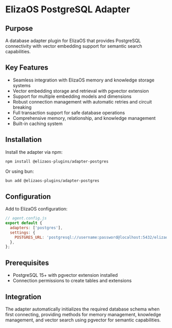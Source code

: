 # ElizaOS PostgreSQL Adapter

## Purpose

A database adapter plugin for ElizaOS that provides PostgreSQL connectivity with vector embedding support for semantic search capabilities.

## Key Features

- Seamless integration with ElizaOS memory and knowledge storage systems
- Vector embedding storage and retrieval with pgvector extension
- Support for multiple embedding models and dimensions
- Robust connection management with automatic retries and circuit breaking
- Full transaction support for safe database operations
- Comprehensive memory, relationship, and knowledge management
- Built-in caching system

## Installation

Install the adapter via npm:

```bash
npm install @elizaos-plugins/adapter-postgres
```

Or using bun:

```bash
bun add @elizaos-plugins/adapter-postgres
```

## Configuration

Add to ElizaOS configuration:

```javascript
// agent.config.js
export default {
  adapters: ['postgres'],
  settings: {
    POSTGRES_URL: 'postgresql://username:password@localhost:5432/elizaos',
  },
};
```

## Prerequisites

- PostgreSQL 15+ with pgvector extension installed
- Connection permissions to create tables and extensions

## Integration

The adapter automatically initializes the required database schema when first connecting, providing methods for memory management, knowledge management, and vector search using pgvector for semantic capabilities.
